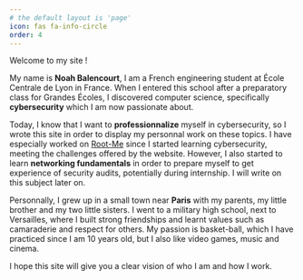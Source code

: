 ```yaml
---
# the default layout is 'page'
icon: fas fa-info-circle
order: 4
---
```


Welcome to my site !

My name is **Noah Balencourt**, I am a French engineering student at École Centrale de Lyon in France. When I entered this school after a preparatory class for Grandes Écoles, I discovered computer science, specifically **cybersecurity** which I am now passionate about. 

Today, I know that I want to **professionnalize** myself in cybersecurity, so I wrote this site in order to display my personnal work on these topics. I have especially worked on [Root-Me](https://www.root-me.org) since I started learning cybersecurity, meeting the challenges offered by the website. However, I also started to learn **networking fundamentals** in order to prepare myself to get experience of security audits, potentially during internship. I will write on this subject later on. 

Personnally, I grew up in a small town near **Paris** with my parents, my little brother and my two little sisters. I went to a military high school, next to Versailles, where I built strong friendships and learnt values such as camaraderie and respect for others. My passion is basket-ball, which I have practiced since I am 10 years old, but I also like video games, music and cinema.

I hope this site will give you a clear vision of who I am and how I work.

